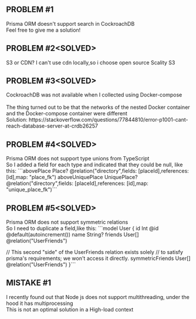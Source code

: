 <h2>PROBLEM #1</h2>
Prisma ORM doesn't support search in CockroachDB<br>
Feel free to give me a solution!<br>

<h2>PROBLEM #2&lt;SOLVED&gt;</h2>
S3 or CDN? I can't use cdn locally,so i choose open source Scality S3 <br>
<h2>PROBLEM #3&lt;SOLVED&gt;</h2>
CockroachDB was not available when I collected using Docker-compose<br><br>
The thing turned out to be that the networks of the nested Docker container and the Docker-compose container were different
<br>
Solution:
https://stackoverflow.com/questions/77844810/error-p1001-cant-reach-database-server-at-crdb26257


<h2>PROBLEM #4&lt;SOLVED&gt;</h2>
Prisma ORM does not support type unions from TypeScript<br>
So I added a field for each type and indicated that they could be null, like this:
```abovePlace Place? @relation("directory",fields: [placeId],references: [id],map: "place_fk")
  aboveUniquePlace UniquePlace? @relation("directory",fields: [placeId],references: [id],map: "unique_place_fk")```

 <h2>PROBLEM #5&lt;SOLVED&gt;</h2>
Prisma ORM does not support symmetric relations<br>
So I need to duplicate a field,like this:
```model User {
  id         Int       @id @default(autoincrement())
  name       String?
  friends    User[]    @relation("UserFriends")

  // This second "side" of the UserFriends relation exists solely 
  // to satisfy prisma's requirements; we won't access it directly.
  symmetricFriends  User[] @relation("UserFriends")
}```

<h2>MISTAKE #1</h2>
I recently found out that Node js does not support multithreading, under the hood it has multiprocessing<br>
This is not an optimal solution in a High-load context